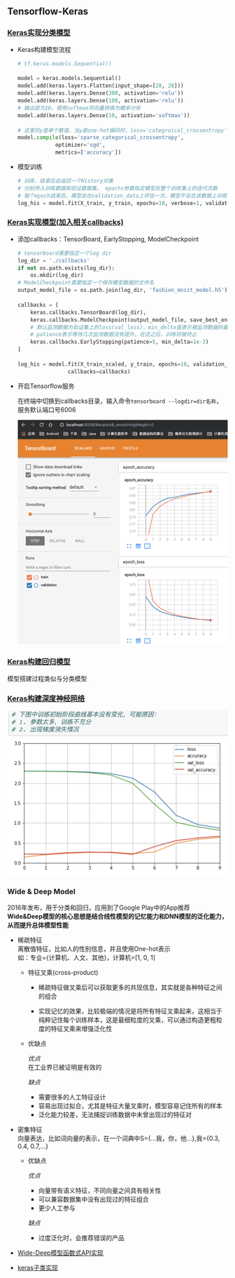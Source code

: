 ## Tensorflow-Keras    

### [Keras实现分类模型](./tf_keras_classification_model.ipynb)     

* Keras构建模型流程    

    ```python
    # tf.keras.models.Sequential()

    model = keras.models.Sequential()
    model.add(keras.layers.Flatten(input_shape=[28, 28]))
    model.add(keras.layers.Dense(300, activation='relu'))
    model.add(keras.layers.Dense(100, activation='relu'))
    # 输出层为10，使用softmax将向量转换为概率分布
    model.add(keras.layers.Dense(10, activation='softmax'))

    # 这里的y是单个数值，当y是one-hot编码时，loss='categroical_crossentropy'
    model.compile(loss='sparse_categorical_crossentropy',
                optimizer='sgd',
                metrics=['accuracy'])
    ```   

* 模型训练    

    ```python
    # 训练，结束后会返回一个History对象    
    # 分别传入训练数据和验证数据集， epochs参数指定模型在整个训练集上的迭代次数
    # 每个epoch结束后，模型会在validation_data上评估一次，模型不会在该数据上训练
    log_his = model.fit(X_train, y_train, epochs=10, verbose=1, validation_data=(X_valid, y_valid))
    ```   

### [Keras实现模型(加入相关callbacks)](./tf_keras_classification_model_normalize_callbacks.ipynb)     

* 添加callbacks：TensorBoard, EarlyStopping, ModelCheckpoint     

    ```python
    # tensorboard需要指定一个log dir
    log_dir = './callbacks'
    if not os.path.exists(log_dir):
        os.mkdir(log_dir)
    # ModelCheckpoint需要指定一个保存模型数据的文件名
    output_model_file = os.path.join(log_dir, 'fashion_mnist_model.h5')
        
    callbacks = [
        keras.callbacks.TensorBoard(log_dir),
        keras.callbacks.ModelCheckpoint(output_model_file, save_best_only=True),
        # 默认监测数据为验证集上的loss(val_loss)，min_delta值表示被监测数据的最小变化量
        # patience表示等待几次监测数据没有提升，在这之后，训练将被终止
        keras.callbacks.EarlyStopping(patience=5, min_delta=1e-3)
    ]

    log_his = model.fit(X_train_scaled, y_train, epochs=10, validation_data=(X_valid_scaled, y_valid),
                    callbacks=callbacks)
    ``` 

* 开启Tensorflow服务   

    在终端中切换到callbacks目录，输入命令`tensorboard --logdir=dir名称`，服务默认端口号6006    

    ![demo](./img/boarddemo.png)   


### [Keras构建回归模型](./tf_keras_regression.ipynb)     

模型搭建过程类似与分类模型      

### [Keras构建深度神经网络](./tf_keras_classification_model_dnn.ipynb)     

![dnn](./img/dnn.png)    

### Wide & Deep Model      

2016年发布，用于分类和回归，应用到了Google Play中的App推荐   
**Wide&Deep模型的核心思想是结合线性模型的记忆能力和DNN模型的泛化能力，从而提升总体模型性能**     

* 稀疏特征    
    离散值特征，比如人的性别信息，并且使用One-hot表示   
    如：专业={计算机、人文、其他}，计算机=[1, 0, 1]    

    * 特征叉乘(cross-product)    
        * 稀疏特征做叉乘后可以获取更多的共现信息，其实就是各种特征之间的组合     

        * 实现记忆的效果，比较极端的情况是将所有特征叉乘起来，这相当于纯粹记住每个训练样本，这是最细粒度的叉乘，可以通过构造更粗粒度的特征叉乘来增强泛化性     

    * 优缺点     

        *优点*   
        在工业界已被证明是有效的    

        *缺点*    
        * 需要很多的人工特征设计   
        * 容易出现过拟合，尤其是特征大量叉乘时，模型容易记住所有的样本   
        * 泛化能力较差，无法捕捉训练数据中未曾出现过的特征对    
* 密集特征     
    向量表达，比如词向量的表示，在一个词典中S={...我，你，他...},我={0.3, 0.4, 0.7,...}    

    * 优缺点    

        *优点*   
        * 向量带有语义特征，不同向量之间具有相关性     
        * 可以兼容数据集中没有出现过的特征组合    
        * 更少人工参与      

        *缺点*       
        * 过度泛化时，会推荐错误的产品      

* [Wide-Deep模型函数式API实现](./tf_keras_regression_wide_deep.ipynb)     
* [keras子类实现](./tf_keras_regression_wide_deep_subclass.ipynb)   

    

          
            

    




